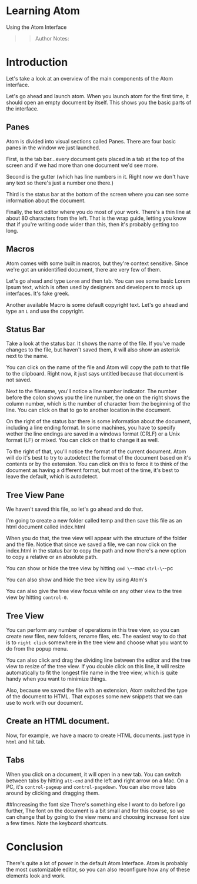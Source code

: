 <!-- .slide: data-state="title" -->

# Learning Atom

Using the Atom Interface

> > Author Notes:

# Introduction

Let's take a look at an overview of the main components of the Atom interface.

Let's go ahead and launch atom. When you launch atom for the first time, it should open an empty document by itself. This shows you the basic parts of the interface.

## Panes

Atom is divided into visual sections called Panes. There are four basic panes in the window we just launched.

First, is the tab bar...every document gets placed in a tab at the top of the screen and if we had more than one document we'd see more.

Second is the gutter (which has line numbers in it. Right now we don't have any text so there's just a number one there.)

Third is the status bar at the bottom of the screen where you can see some information about the document.

Finally, the text editor where you do most of your work. There's a thin line at about 80 characters from the left. That is the wrap guide, letting you know that if you're writing code wider than this, then it's probably getting too long.

## Macros

Atom comes with some built in macros, but they're context sensitive. Since we're got an unidentified document, there are very few of them.

Let's go ahead and type `Lorem` and then tab. You can see some basic Lorem Ipsum text, which is often used by designers and developers to mock up interfaces. It's fake greek.

Another available Macro is some default copyright text. Let's go ahead and type an `L` and use the copyright.

## Status Bar

Take a look at the status bar. It shows the name of the file. If you've made changes to the file, but haven't saved them, it will also show an asterisk next to the name.

You can click on the name of the file and Atom will copy the path to that file to the clipboard. Right now, it just says untitled because that document is not saved.

Next to the filename, you'll notice a line number indicator. The number before the colon shows you the line number, the one on the right shows the column number, which is the number of character from the beginning of the line. You can click on that to go to another location in the document.

On the right of the status bar there is some information about the document, including a line ending format. In some machines, you have to specify wether the line endings are saved in a windows format (CRLF) or a Unix format (LF) or mixed. You can click on that to change it as well.

To the right of that, you'll notice the format of the current document. Atom will do it's best to try to autodetect the format of the document based on it's contents or by the extension. You can click on this to force it to think of the document as having a different format, but most of the time, it's best to leave the default, which is autodetect.

## Tree View Pane

We haven't saved this file, so let's go ahead and do that.

I'm going to create a new folder called temp and then save this file as an html document called index.html

When you do that, the tree view will appear with the structure of the folder and the file. Notice that since we saved a file, we can now click on the index.html in the status bar to copy the path and now there's a new option to copy a relative or an absolute path.

You can show or hide the tree view by hitting `cmd \`--mac `ctrl-\`--pc

You can also show and hide the tree view by using Atom's

You can also give the tree view focus while on any other view to the tree view by hitting `control-0`.

## Tree View

You can perform any number of operations in this tree view, so you can create new files, new folders, rename files, etc. The easiest way to do that is to `right click` somewhere in the tree view and choose what you want to do from the popup menu.

You can also click and drag the dividing line between the editor and the tree view to resize of the tree view. If you double click on this line, it will resize automatically to fit the longest file name in the tree view, which is quite handy when you want to minimize things.

Also, because we saved the file with an extension, Atom switched the type of the document to HTML. That exposes some new snippets that we can use to work with our document.

## Create an HTML document.

Now, for example, we have a macro to create HTML documents. just type in `html` and hit tab.

## Tabs

When you click on a document, it will open in a new tab. You can switch between tabs by hitting `alt-cmd` and the left and right arrow on a Mac. On a PC, it's `control-pageup` and `control-pagedown`. You can also move tabs around by clicking and dragging them.

##Increasing the font size
There's something else I want to do before I go further, The font on the document is a bit small and for this course, so we can change that by going to the view menu and choosing increase font size a few times. Note the keyboard shortcuts.

# Conclusion

There's quite a lot of power in the default Atom Interface. Atom is probably the most customizable editor, so you can also reconfigure how any of these elements look and work.
